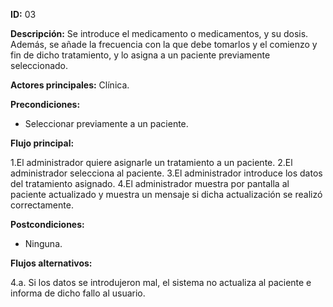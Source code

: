 **ID:** 03 

**Descripción:** Se introduce el medicamento o medicamentos, y su dosis. Además, se añade la frecuencia con la que debe tomarlos y el comienzo y fin de dicho tratamiento, y lo asigna a un paciente previamente seleccionado.

**Actores principales:** Clínica.

**Precondiciones:**

* Seleccionar previamente a un paciente.

**Flujo principal:**

1.El administrador quiere asignarle un tratamiento a un paciente.
2.El administrador selecciona al paciente.
3.El administrador introduce los datos del tratamiento asignado.
4.El administrador muestra por pantalla al paciente actualizado y muestra un mensaje si dicha actualización se realizó correctamente.

**Postcondiciones:**

* Ninguna.

**Flujos alternativos:**

4.a. Si los datos se introdujeron mal, el sistema no actualiza al paciente e informa de dicho fallo al usuario.

